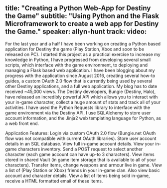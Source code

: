 title: "Creating a Python Web-App for Destiny the Game"
subtitle: "Using Python and the Flask Microframework to create a web app for Destiny the Game."
speaker: allyn-hunt
track: 
video:
---
For the last year and a half I have been working on creating a Python based application for Destiny the game (Play Station, Xbox and soon to be released on PC). I started this project as a practical exercise to increase my knowledge in Python, I have progressed from developing several small scripts, which interface with the game environment, to deploying and managing a Flask based web application.
I have been blogging about my progress with the application since August 2016, creating several how-to guides, a custom OAuth 2.0 flow that is currently being used by several other Destiny applications, and a full web application. My blog has to date received ~45,000 views.
The Destiny developers, Bungie (Destiny, Halo), have released an incredibly powerful API which allows you to interact with your in-game character, collect a huge amount of stats and track all of your activities. I have used the Python Requests library to interface with the game environment via the Destiny API, I use SQLAlchemy to store user account information, and the Jinja2 web templating language for Python, as a web front end.

Application Features:
Login via custom OAuth 2.0 flow (Bungie.net OAuth flow was not compatible with current OAuth libraries).
Store user account details in an SQL database.
View full in-game account details.
View your in-game characters inventory. 
Send a POST request to select another character (each game account can have up-to 3 characters).
View items stored in shared Vault (in game item storage that is available to all of your characters).
Transfer items, change weapons and armour live in game.
View a list of (Play Station or Xbox) friends in your in-game clan. Also view basic account and character details.
View a list of items being sold in-game, receive a HTML formatted email of these items.